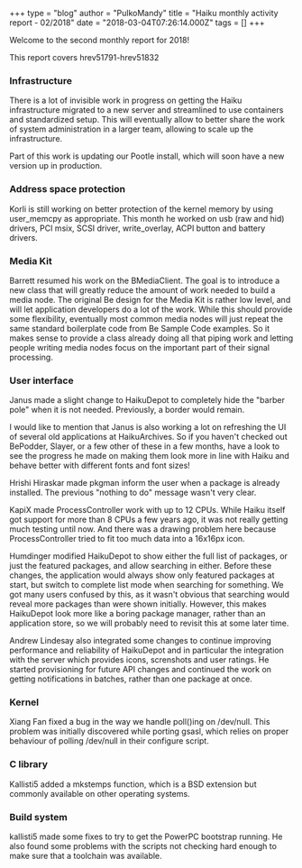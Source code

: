 +++
type = "blog"
author = "PulkoMandy"
title = "Haiku monthly activity report - 02/2018"
date = "2018-03-04T07:26:14.000Z"
tags = []
+++

<p>Welcome to the second monthly report for 2018!</p>

<p>This report covers hrev51791-hrev51832</p>

<h3>Infrastructure</h3>

<p>There is a lot of invisible work in progress on getting the Haiku infrastructure
migrated to a new server and streamlined to use containers and standardized setup.
This will eventually allow to better share the work of system administration in
a larger team, allowing to scale up the infrastructure.</p>

<p>Part of this work is updating our Pootle install, which will soon have a new
version up in production.</p>

<h3>Address space protection</h3>

<p>Korli is still working on better protection of the kernel memory by using user_memcpy
as appropriate. This month he worked on usb (raw and hid) drivers, PCI msix, SCSI driver,
write_overlay, ACPI button and battery drivers.</p>

<h3>Media Kit</h3>

<p>Barrett resumed his work on the BMediaClient. The goal is to introduce a new
class that will greatly reduce the amount of work needed to build a media node.
The original Be design for the Media Kit is rather low level, and will let
application developers do a lot of the work. While this should provide some
flexibility, eventually most common media nodes will just repeat the same
standard boilerplate code from Be Sample Code examples. So it makes sense to
provide a class already doing all that piping work and letting people writing
media nodes focus on the important part of their signal processing.

<h3>User interface</h3>

<p>Janus made a slight change to HaikuDepot to completely hide the "barber pole"
when it is not needed. Previously, a border would remain.</p>
<p>I would like to mention that Janus is also working a lot on refreshing the UI
of several old applications at HaikuArchives. So if you haven't checked out BePodder,
Slayer, or a few other of these in a few months, have a look to see the progress
he made on making them look more in line with Haiku and behave better with different
fonts and font sizes!</p>

<p>Hrishi Hiraskar made pkgman inform the user when a package is already installed.
The previous "nothing to do" message wasn't very clear.</p>

<p>KapiX made ProcessController work with up to 12 CPUs. While Haiku itself got
support for more than 8 CPUs a few years ago, it was not really getting much
testing until now. And there was a drawing problem here because ProcessController
tried to fit too much data into a 16x16px icon.</p>

<p>Humdinger modified HaikuDepot to show either the full list of packages, or
just the featured packages, and allow searching in either. Before these changes,
the application would always show only featured packages at start, but switch to
complete list mode when searching for something. We got many users confused by
this, as it wasn't obvious that searching would reveal more packages than were
shown initially. However, this makes HaikuDepot look more like a boring package
manager, rather than an application store, so we will probably need to revisit
this at some later time.</p>

<p>Andrew Lindesay also integrated some changes to continue improving performance
and reliability of HaikuDepot and in particular the integration with the server
which provides icons, screnshots and user ratings. He started provisioning for
future API changes and continued the work on getting notifications in batches,
rather than one package at once.</p>

<h3>Kernel</h3>

<p>Xiang Fan fixed a bug in the way we handle poll()ing on /dev/null. This problem
was initially discovered while porting gsasl, which relies on proper behaviour
of polling /dev/null in their configure script.</p>

<h3>C library</h3>

<p>Kallisti5 added a mkstemps function, which is a BSD extension but commonly
available on other operating systems.</p>

<h3>Build system</h3>

<p>kallisti5 made some fixes to try to get the PowerPC bootstrap running. He also
found some problems with the scripts not checking hard enough to make sure that
a toolchain was available.</p>
